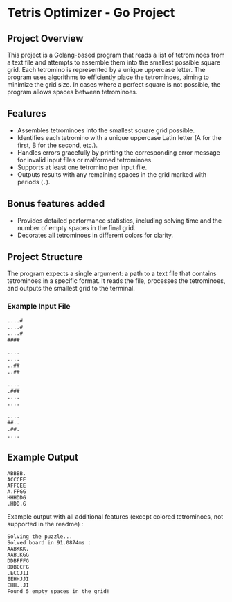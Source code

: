 # Tetris Optimizer - Go Project

## Project Overview

This project is a Golang-based program that reads a list of tetrominoes from a text file and attempts to assemble them into the smallest possible square grid. Each tetromino is represented by a unique uppercase letter. The program uses algorithms to efficiently place the tetrominoes, aiming to minimize the grid size. In cases where a perfect square is not possible, the program allows spaces between tetrominoes.

## Features

- Assembles tetrominoes into the smallest square grid possible.
- Identifies each tetromino with a unique uppercase Latin letter (A for the first, B for the second, etc.).
- Handles errors gracefully by printing the corresponding error message for invalid input files or malformed tetrominoes.
- Supports at least one tetromino per input file.
- Outputs results with any remaining spaces in the grid marked with periods (`.`).

## Bonus features added

-  Provides detailed performance statistics, including solving time and the number of empty spaces in the final grid.
- Decorates all tetrominoes in different colors for clarity.

## Project Structure

The program expects a single argument: a path to a text file that contains tetrominoes in a specific format. It reads the file, processes the tetrominoes, and outputs the smallest grid to the terminal.

### Example Input File

```txt
....#
....#
....#
####

....
....
..##
..##

....
.###
....
....

....
##..
.##.
....
```

## Example Output

```
ABBBB.
ACCCEE
AFFCEE
A.FFGG
HHHDDG
.HDD.G
```

Example output with all additional features (except colored tetrominoes, not supported in the readme) : 
```
Solving the puzzle...
Solved board in 91.0874ms :
AABKKK.
AAB.KGG
DDBFFFG
DDBCCFG
.ECCJII
EEHHJJI
EHH..JI
Found 5 empty spaces in the grid!
```





